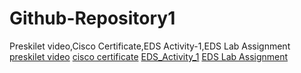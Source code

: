 # Github-Repository1
Preskilet video,Cisco Certificate,EDS Activity-1,EDS Lab Assignment
[preskilet video](https://drive.google.com/file/d/1wXLneMqmTeADDBI0mQ4QH5ect619-RBy/view?usp=drivesdk)
[cisco certificate](https://drive.google.com/file/d/1pPSOsInJWjbsudNKu_bPOIv-RIlUI-LA/view?usp=drivesdk)
[EDS_Activity_1](https://docs.google.com/document/d/1pPalPWe41ENkJ0SBM_gm9q7uhartGR3j/edit?usp=drivesdk&ouid=117939044514210428613&rtpof=true&sd=true)
[EDS Lab Assignment](https://drive.google.com/file/d/1pSjcHgEI0vVis9TcQ9PHqpswTdAN2Mx5/view?usp=drivesdk)
